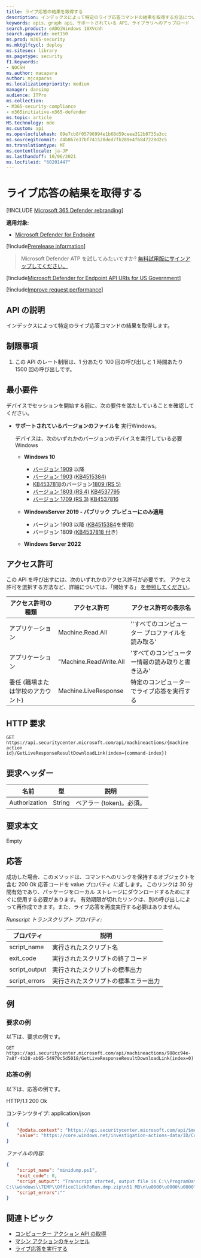 ```yaml
---
title: ライブ応答の結果を取得する
description: インデックスによって特定のライブ応答コマンドの結果を取得する方法について説明します。
keywords: apis、graph api、サポートされている API、ライブラリへのアップロード
search.product: eADQiWindows 10XVcnh
search.appverid: met150
ms.prod: m365-security
ms.mktglfcycl: deploy
ms.sitesec: library
ms.pagetype: security
f1.keywords:
- NOCSH
ms.author: macapara
author: mjcaparas
ms.localizationpriority: medium
manager: dansimp
audience: ITPro
ms.collection:
- M365-security-compliance
- m365initiative-m365-defender
ms.topic: article
MS.technology: mde
ms.custom: api
ms.openlocfilehash: 09e7cb8f05796994e1b68d59ceea312b8735a3cc
ms.sourcegitcommit: d4b867e37bf741528ded7fb289e4f6847228d2c5
ms.translationtype: MT
ms.contentlocale: ja-JP
ms.lasthandoff: 10/06/2021
ms.locfileid: "60201447"
---
```

# <a name="get-live-response-results"></a>ライブ応答の結果を取得する

[!INCLUDE [Microsoft 365 Defender rebranding](../../includes/microsoft-defender.md)]

**適用対象:**
- [Microsoft Defender for Endpoint](https://go.microsoft.com/fwlink/p/?linkid=2146631)

[!include[Prerelease information](../../includes/prerelease.md)]

> Microsoft Defender ATP を試してみたいですか? [無料試用版にサインアップしてください。](https://signup.microsoft.com/create-account/signup?products=7f379fee-c4f9-4278-b0a1-e4c8c2fcdf7e&ru=https://aka.ms/MDEp2OpenTrial?ocid=docs-wdatp-exposedapis-abovefoldlink)

[!include[Microsoft Defender for Endpoint API URIs for US Government](../../includes/microsoft-defender-api-usgov.md)]

[!include[Improve request performance](../../includes/improve-request-performance.md)]

## <a name="api-description"></a>API の説明

インデックスによって特定のライブ応答コマンドの結果を取得します。

## <a name="limitations"></a>制限事項

1. この API のレート制限は、1 分あたり 100 回の呼び出しと 1 時間あたり 1500 回の呼び出しです。

## <a name="minimum-requirements"></a>最小要件

デバイスでセッションを開始する前に、次の要件を満たしていることを確認してください。

- **サポートされているバージョンのファイルを** 実行Windows。

  デバイスは、次のいずれかのバージョンのデバイスを実行している必要Windows

  - **Windows 10**
    - [バージョン 1909](/windows/whats-new/whats-new-windows-10-version-1909) 以降
    - [バージョン 1903](/windows/whats-new/whats-new-windows-10-version-1903) [(KB4515384)](https://support.microsoft.com/help/4515384/windows-10-update-kb4515384)
    - [KB4537818](https://support.microsoft.com/help/4537818/windows-10-update-kb4537818)のバージョン[1809 (RS 5)](/windows/whats-new/whats-new-windows-10-version-1809)
    - [バージョン 1803 (RS 4)](/windows/whats-new/whats-new-windows-10-version-1803) [KB4537795](https://support.microsoft.com/help/4537795/windows-10-update-kb4537795)
    - [バージョン 1709 (RS 3)](/windows/whats-new/whats-new-windows-10-version-1709) [KB4537816](https://support.microsoft.com/help/4537816/windows-10-update-kb4537816)

  - **WindowsServer 2019 - パブリック プレビューにのみ適用**
    - バージョン 1903 以降 [(KB4515384](https://support.microsoft.com/help/4515384/windows-10-update-kb4515384)を使用)
    - バージョン 1809 [(KB4537818 付](https://support.microsoft.com/help/4537818/windows-10-update-kb4537818)き)
    
  - **Windows Server 2022**  

## <a name="permissions"></a>アクセス許可

この API を呼び出すには、次のいずれかのアクセス許可が必要です。 アクセス許可を選択する方法など、詳細については、「開始する」 [を参照してください](apis-intro.md)。

|アクセス許可の種類|アクセス許可|アクセス許可の表示名|
|---|---|---|
アプリケーション|Machine.Read.All|''すべてのコンピューター プロファイルを読み取る'
アプリケーション|"Machine.ReadWrite.All|'すべてのコンピューター情報の読み取りと書き込み'
|委任 (職場または学校のアカウント)|Machine.LiveResponse|特定のコンピューターでライブ応答を実行する|

## <a name="http-request"></a>HTTP 要求

```HTTP
GET https://api.securitycenter.microsoft.com/api/machineactions/{machine action
id}/GetLiveResponseResultDownloadLink(index={command-index})
```

## <a name="request-headers"></a>要求ヘッダー

|名前|型|説明|
|---|---|---|
|Authorization|String|ベアラー {token}。必須。|

## <a name="request-body"></a>要求本文

Empty

## <a name="response"></a>応答

成功した場合、このメソッドは、コマンドへのリンクを保持するオブジェクトを含む 200 Ok 応答コードを value プロパティ *に返* します。 このリンクは 30 分間有効であり、パッケージをローカル ストレージにダウンロードするためにすぐに使用する必要があります。 有効期限が切れたリンクは、別の呼び出しによって再作成できます。また、ライブ応答を再度実行する必要はありません。

*Runscript トランスクリプト プロパティ:*

|プロパティ|説明|
|---|---|
|script_name|実行されたスクリプト名|
|exit_code|実行されたスクリプトの終了コード|
|script_output|実行されたスクリプトの標準出力|
|script_errors|実行されたスクリプトの標準エラー出力|

## <a name="example"></a>例

### <a name="request-example"></a>要求の例

以下は、要求の例です。

```HTTP
GET https://api.securitycenter.microsoft.com/api/machineactions/988cc94e-7a8f-4b28-ab65-54970c5d5018/GetLiveResponseResultDownloadLink(index=0)
```

### <a name="response-example"></a>応答の例

以下は、応答の例です。

HTTP/1.1 200 Ok

コンテンツタイプ: application/json

```JSON
{
    "@odata.context": "https://api.securitycenter.microsoft.com/api/$metadata#Edm.String",
    "value": "https://core.windows.net/investigation-actions-data/ID/CustomPlaybookCommandOutput/4ed5e7807ad1fe59b00b664fe06a0f07?se=2021-02-04T16%3A13%3A50Z&sp=r&sv=2019-07-07&sr=b&sig=1dYGe9rPvUlXBPvYSmr6/OLXPY98m8qWqfIQCBbyZTY%3D"
}
```

*ファイルの内容:*

```JSON
{
    "script_name": "minidump.ps1",
    "exit_code": 0,
    "script_output": "Transcript started, output file is C:\\ProgramData\\Microsoft\\Windows Defender Advanced Threat Protection\\Temp\\PSScriptOutputs\\PSScript_Transcript_{TRANSCRIPT_ID}.txt
C:\\windows\\TEMP\\OfficeClickToRun.dmp.zip\n51 MB\n\u0000\u0000\u0000",
    "script_errors":""
}
```

## <a name="related-topics"></a>関連トピック

- [コンピューター アクション API の取得](get-machineaction-object.md)
- [マシン アクションのキャンセル](cancel-machine-action.md)
- [ライブ応答を実行する](run-live-response.md) 
